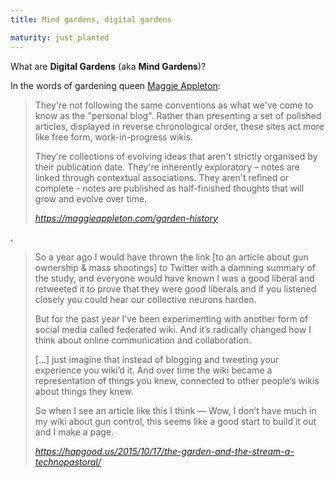 ```yaml
---
title: Mind gardens, digital gardens

maturity: just_planted
---
```


What are **Digital Gardens** (aka **Mind Gardens**)?

In the words of gardening queen [Maggie Appleton](https://maggieappleton.com/):

<blockquote class="quoteback" darkmode="" data-title="A%20Brief%20History%20%26%20Ethos%20of%20the%20Digital%20Garden" data-author="" cite="https://maggieappleton.com/garden-history">
<p class="css-y4yo6t e110qc8d0">They're not following the same conventions as what we've come to know as the "personal blog". Rather than presenting a set of polished articles, displayed in reverse chronological order, these sites act more like free form, work-in-progress wikis.</p><p>They're collections of evolving ideas that aren't strictly organised by their publication date.  They're inherently exploratory – notes are linked through contextual associations.  They aren't refined or complete - notes are published as half-finished thoughts that will grow and evolve over time.</p>
 <footer> <cite><a href="https://maggieappleton.com/garden-history">https://maggieappleton.com/garden-history</a></cite></footer>
</blockquote>
 <script note="" src="https://cdn.jsdelivr.net/gh/Blogger-Peer-Review/quotebacks@1/quoteback.js"></script>

.


<blockquote class="quoteback" darkmode="" data-title="The%20Garden%20and%20the%20Stream%3A%20A%20Technopastoral" data-author="@wordpressdotcom" cite="https://hapgood.us/2015/10/17/the-garden-and-the-stream-a-technopastoral/">
<p class="c0">So a year ago I would have thrown the link [to an article about gun ownership & mass shootings] to Twitter with a damning summary of the study, and everyone would have known I was a good liberal and retweeted it to prove that they were good liberals and if you listened closely you could hear our collective neurons harden.</p>
<p class="c0">But for the past year I’ve been experimenting with another form of social media called federated wiki. And it’s radically changed how I think about online communication and collaboration. <p>
<p class="c0">[...] just imagine that instead of blogging and tweeting your experience you wiki’d it. And over time the wiki became a representation of things you knew, connected to other people’s wikis about things they knew.</p>
<p class="c0">So when I see an article like this I think — Wow, I don’t have much in my wiki about gun control, this seems like a good start to build it out and I make a page.</p>
<footer><cite> <a href="https://hapgood.us/2015/10/17/the-garden-and-the-stream-a-technopastoral/">https://hapgood.us/2015/10/17/the-garden-and-the-stream-a-technopastoral/</a></cite></footer>
</blockquote><script note="" src="https://cdn.jsdelivr.net/gh/Blogger-Peer-Review/quotebacks@1/quoteback.js"></script>
